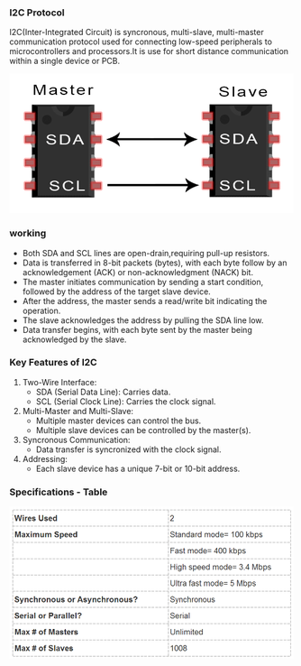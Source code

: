 ### I2C Protocol
I2C(Inter-Integrated Circuit) is syncronous, multi-slave, multi-master communication protocol used for connecting low-speed peripherals to microcontrollers and processors.It is use for short distance communication within a single device or PCB.

![logo](Introduction-to-I2C-Single-Master-Single-Slave.png)

### working

- Both SDA and SCL lines are open-drain,requiring pull-up resistors.
- Data is transferred in 8-bit packets (bytes), with each byte follow by an acknowledgement (ACK) or non-acknowledgment (NACK) bit.
- The master initiates communication by sending a start condition, followed by the address of the target slave device.
- After the address, the master sends a read/write bit indicating the operation.
- The slave acknowledges the address by pulling the SDA line low.
- Data transfer begins, with each byte sent by the master being acknowledged by the slave.

### Key Features of I2C
1. Two-Wire Interface:
   - SDA (Serial Data Line): Carries data.
   - SCL (Serial Clock Line): Carries the clock signal.
2. Multi-Master and Multi-Slave:
   - Multiple master devices can control the bus.
   - Multiple slave devices can be controlled by the master(s).
3. Syncronous Communication:
   - Data transfer is syncronized with the clock signal.
4. Addressing:
   - Each slave device has a unique 7-bit or 10-bit address.

### Specifications - Table

![logo](Basics-of-the-I2C-Communication-Protocol-Specifications-Table.png)
